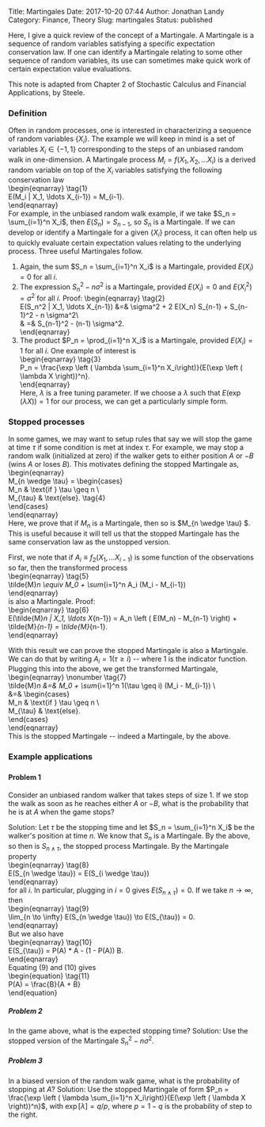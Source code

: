 Title: Martingales
Date: 2017-10-20 07:44
Author: Jonathan Landy
Category: Finance, Theory
Slug: martingales
Status: published

Here, I give a quick review of the concept of a Martingale. A Martingale is a sequence of random variables satisfying a specific expectation conservation law. If one can identify a Martingale relating to some other sequence of random variables, its use can sometimes make quick work of certain expectation value evaluations.

This note is adapted from Chapter 2 of Stochastic Calculus and Financial Applications, by Steele.

  
  


### Definition

Often in random processes, one is interested in characterizing a sequence of random variables $\{X_i\}$. The example we will keep in mind is a set of variables $X_i \in \{-1, 1\}$ corresponding to the steps of an unbiased random walk in one-dimension. A Martingale process $M_i = f(X_1, X_2, \ldots X_i)$ is a derived random variable on top of the $X_i$ variables satisfying the following conservation law  
\begin{eqnarray} \tag{1}  
E(M_i | X_1, \ldots X_{i-1}) = M_{i-1}.  
\end{eqnarray}  
For example, in the unbiased random walk example, if we take $S_n = \sum_{i=1}^n X_i$, then $E(S_n) = S_{n-1}$, so $S_n$ is a Martingale. If we can develop or identify a Martingale for a given $\{X_i\}$ process, it can often help us to quickly evaluate certain expectation values relating to the underlying process. Three useful Martingales follow.

1.  Again, the sum $S_n = \sum_{i=1}^n X_i$ is a Martingale, provided $E(X_i) = 0$ for all $i$.
2.  The expression $S_n^2 - n \sigma^2$ is a Martingale, provided $E(X_i) = 0$ and $E(X_i^2) = \sigma^2$ for all $i$. Proof: \begin{eqnarray} \tag{2}  
    E(S_n^2 | X_1, \ldots X_{n-1}) &=& \sigma^2 + 2 E(X_n) S_{n-1} + S_{n-1}^2 - n \sigma^2\  
    & =& S_{n-1}^2 - (n-1) \sigma^2.  
    \end{eqnarray}
3.  The product $P_n = \prod_{i=1}^n X_i$ is a Martingale, provided $E(X_i) = 1$ for all $i$. One example of interest is  
    \begin{eqnarray} \tag{3}  
    P_n = \frac{\exp \left ( \lambda \sum_{i=1}^n X_i\right)}{E(\exp \left ( \lambda X \right))^n}.  
    \end{eqnarray}  
    Here, $\lambda$ is a free tuning parameter. If we choose a $\lambda$ such that $E(\exp(\lambda X)) = 1$ for our process, we can get a particularly simple form.

### Stopped processes

In some games, we may want to setup rules that say we will stop the game at time $\tau$ if some condition is met at index $\tau$. For example, we may stop a random walk (initialized at zero) if the walker gets to either position $A$ or $-B$ (wins $A$ or loses $B$). This motivates defining the stopped Martingale as,  
\begin{eqnarray}  
M_{n \wedge \tau} = \begin{cases}  
M_n & \text{if } \tau \geq n \  
M_{\tau} & \text{else}. \tag{4}  
\end{cases}  
\end{eqnarray}  
Here, we prove that if $M_n$ is a Martingale, then so is $M_{n \wedge \tau} $. This is useful because it will tell us that the stopped Martingale has the same conservation law as the unstopped version.

First, we note that if $A_i \equiv f_2(X_1, \ldots X_{i-1})$ is some function of the observations so far, then the transformed process  
\begin{eqnarray} \tag{5}  
\tilde{M}_n \equiv M_0 + \sum_{i=1}^n A_i (M_i - M_{i-1})  
\end{eqnarray}  
is also a Martingale. Proof:  
\begin{eqnarray} \tag{6}  
E(\tilde{M}_n | X_1, \ldots X_{n-1}) = A_n \left ( E(M_n) - M_{n-1} \right) + \tilde{M}_{n-1} = \tilde{M}_{n-1}.  
\end{eqnarray}

With this result we can prove the stopped Martingale is also a Martingale. We can do that by writing $A_i = 1(\tau \geq i)$ -- where $1$ is the indicator function. Plugging this into the above, we get the transformed Martingale,  
\begin{eqnarray} \nonumber \tag{7}  
\tilde{M}_n &=& M_0 + \sum_{i=1}^n 1(\tau \geq i) (M_i - M_{i-1}) \  
&=& \begin{cases}  
M_n & \text{if } \tau \geq n \  
M_{\tau} & \text{else}.  
\end{cases}  
\end{eqnarray}  
This is the stopped Martingale -- indeed a Martingale, by the above.

### Example applications  

### 

#### Problem 1

Consider an unbiased random walker that takes steps of size $1$. If we stop the walk as soon as he reaches either $A$ or $-B$, what is the probability that he is at $A$ when the game stops?

Solution: Let $\tau$ be the stopping time and let $S_n = \sum_{i=1}^n X_i$ be the walker's position at time $n$. We know that $S_n$ is a Martingale. By the above, so then is $S_{n \wedge \tau}$, the stopped process Martingale. By the Martingale property  
\begin{eqnarray} \tag{8}  
E(S_{n \wedge \tau}) = E(S_{i \wedge \tau})  
\end{eqnarray}  
for all $i$. In particular, plugging in $i = 0$ gives $E(S_{n \wedge \tau}) = 0$. If we take $n \to \infty$, then  
\begin{eqnarray} \tag{9}  
\lim_{n \to \infty} E(S_{n \wedge \tau}) \to E(S_{\tau}) = 0.  
\end{eqnarray}  
But we also have  
\begin{eqnarray} \tag{10}  
E(S_{\tau}) = P(A) * A - (1 - P(A)) B.  
\end{eqnarray}  
Equating (9) and (10) gives  
\begin{equation} \tag{11}  
P(A) = \frac{B}{A + B}  
\end{equation}

##### Problem 2

In the game above, what is the expected stopping time? Solution: Use the stopped version of the Martingale $S_n^2 - n \sigma^2$.

##### Problem 3

In a biased version of the random walk game, what is the probability of stopping at $A$? Solution: Use the stopped Martingale of form $P_n = \frac{\exp \left ( \lambda \sum_{i=1}^n X_i\right)}{E(\exp \left ( \lambda X \right))^n}$, with $\exp[\lambda] = q/p$, where $p = 1-q$ is the probability of step to the right.
